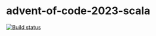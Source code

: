 # advent-of-code-2023-scala #

<p>
  <a href="https://github.com/stubillwhite/advent-of-code-2024-scala"><img alt="Build status" src="https://github.com/stubillwhite/advent-of-code-2024-scala/workflows/build-and-test/badge.svg"></a>
</p>

